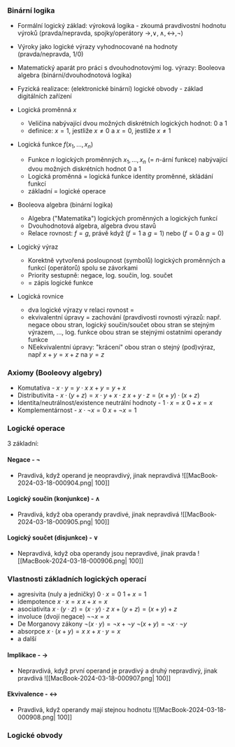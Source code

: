 ### Binární logika
- Formální logický základ: výroková logika - zkoumá pravdivostní hodnotu výroků (pravda/nepravda, spojky/operátory $\rightarrow, \vee, \wedge, \leftrightarrow, \neg$)
- Výroky jako logické výrazy vyhodnocované na hodnoty (pravda/nepravda, $1/0$)
- Matematický aparát pro práci s dvouhodnotovými log. výrazy: Booleova algebra (binární/dvouhodnotová logika)
- Fyzická realizace: (elektronické binární) logické obvody - základ digitálních zařízení

- Logická proměnná $x$
	- Veličina nabývající dvou možných diskrétních logických hodnot: $0$ a $1$
	- definice: $x = 1$, jestliže $x \neq 0$ a $x = 0$, jestliže $x \neq 1$

- Logická funkce $f(x_{1}, ..., x_{n})$
	- Funkce $n$ logických proměnných $x_{1}, ..., x_{n}$ (= $n$-ární funkce) nabývající dvou možných diskrétních hodnot $0$ a $1$
	- Logická proměnná = logická funkce identity proměnné, skládání funkcí
	- základní = logické operace

- Booleova algebra (binární logika)
	- Algebra ("Matematika") logických proměnných a logických funkcí
	- Dvouhodnotová algebra, algebra dvou stavů
	- Relace rovnost: $f = g$, právě když $(f = 1$ a $g = 1)$ nebo $(f = 0$ a $g = 0)$

- Logický výraz
	- Korektně vytvořená posloupnost (symbolů) logických proměnných a funkcí (operátorů) spolu se závorkami
	- Priority sestupně: negace, log. součin, log. součet
	- = zápis logické funkce

- Logická rovnice
	- dva logické výrazy v relaci rovnost $=$
	- ekvivalentní úpravy = zachování (pravdivosti rovnosti výrazů: např. negace obou stran, logický součin/součet obou stran se stejným výrazem, ..., log. funkce obou stran se stejnými ostatními operandy funkce
	- NEekvivalentní úpravy: "krácení" obou stran o stejný (pod)výraz, např $x + y = x + z$ na $y = z$

### Axiomy (Booleovy algebry)
- Komutativa - $x \cdot y = y \cdot x$          $x + y = y + x$
- Distributivita - $x \cdot (y + z) = x \cdot y + x \cdot z$        $x + y \cdot z = (x + y) \cdot (x + z)$
- Identita/neutrálnost/existence neutrální hodnoty - $1 \cdot x = x$        $0 + x = x$
- Komplementárnost - $x \cdot \neg x = 0$         $x + \neg x = 1$

### Logické operace
3 základní:
#### Negace - $\neg$
- Pravdivá, když operand je neopravdivý, jinak nepravdivá
  ![[MacBook-2024-03-18-000904.png| 100]]

#### Logický součin (konjunkce) - $\wedge$
- Pravdivá, když oba operandy pravdivé, jinak nepravdivá
  ![[MacBook-2024-03-18-000905.png| 100]]

#### Logický součet (disjunkce) - $\vee$
- Nepravdivá, když oba operandy jsou nepravdivé, jinak pravda
  ![[MacBook-2024-03-18-000906.png| 100]]

### Vlastnosti základních logických operací
- agresivita (nuly a jedničky) $0 \cdot x = 0$       $1 + x = 1$
- idempotence $x \cdot x = x$     $x + x = x$
- asociativita $x \cdot (y \cdot z) = (x \cdot y) \cdot z$       $x + (y + z) = (x + y) + z$
- involuce (dvojí negace) $\neg \neg x = x$
- De Morganovy zákony $\neg (x \cdot y) = \neg x + \neg y$      $\neg (x + y) = \neg x \cdot \neg y$
- absorpce $x \cdot (x + y) = x$      $x + x \cdot y = x$
- a další

#### Implikace - $\rightarrow$
- Nepravdivá, když první operand je pravdivý a druhý nepravdivý, jinak pravdivá
  ![[MacBook-2024-03-18-000907.png| 100]]

#### Ekvivalence - $\leftrightarrow$
- Pravdivá, když operandy mají stejnou hodnotu
  ![[MacBook-2024-03-18-000908.png| 100]]


### Logické obvody
